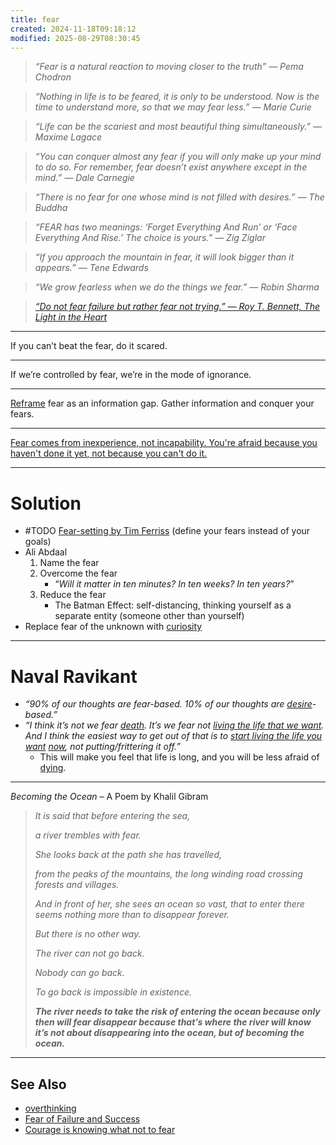 ```yaml
---
title: fear
created: 2024-11-18T09:18:12
modified: 2025-08-29T08:30:45
---
```


> _“Fear is a natural reaction to moving closer to the truth” — Pema Chodron_

> _“Nothing in life is to be feared, it is only to be understood. Now is the time to understand more, so that we may fear less.” — Marie Curie_

> _“Life can be the scariest and most beautiful thing simultaneously.” — Maxime Lagace_

> _“You can conquer almost any fear if you will only make up your mind to do so. For remember, fear doesn’t exist anywhere except in the mind.” — Dale Carnegie_

> _“There is no fear for one whose mind is not filled with desires.” — The Buddha_

> _“FEAR has two meanings: ‘Forget Everything And Run’ or ‘Face Everything And Rise.’ The choice is yours.” — Zig Ziglar_

> _“If you approach the mountain in fear, it will look bigger than it appears.” — Tene Edwards_

> _“We grow fearless when we do the things we fear.” — Robin Sharma_

> _[“Do not fear failure but rather fear not trying.” — Roy T. Bennett, The Light in the Heart](https://www.goodreads.com/quotes/8131554-do-not-fear-failure-but-rather-fear-not-trying)_

---

If you can’t beat the fear, do it scared.

---

If we’re controlled by fear, we’re in the mode of ignorance.

---

[Reframe](a-true-transformation-begins-with-a-mental-shift.md) fear as an information gap. Gather information and conquer your fears.

---

[Fear comes from inexperience, not incapability. You're afraid because you haven't done it yet, not because you can't do it.](https://x.com/SahilBloom/status/1910310140995416458)

---

# Solution

* #TODO [Fear-setting by Tim Ferriss](https://tim.blog/wp-content/uploads/2017/06/ted_ferriss_fear_setting_sample_slides.pdf) (define your fears instead of your goals)
* Ali Abdaal
	1. Name the fear
	2. Overcome the fear
		* “_Will it matter in ten minutes? In ten weeks? In ten years?_”
	3. Reduce the fear
		* The Batman Effect: self-distancing, thinking yourself as a separate entity (someone other than yourself)
* Replace fear of the unknown with [curiosity](Stay%20curious.md)

---

# Naval Ravikant

* _“90% of our thoughts are fear-based. 10% of our thoughts are [desire](The%20absence%20of%20desire%20is%20true%20happiness.md)-based.”_
* _“I think it’s not we fear [death](death.md). It’s we fear not [living the life that we want](How%20to%20live%20a%20life.md). And I think the easiest way to get out of that is to [start living the life you want](intentional-living.md) [now](live-in-the-present.md), not putting/frittering it off.”_
	* This will make you feel that life is long, and you will be less afraid of [dying](death.md).

---

_Becoming the Ocean_ – A Poem by Khalil Gibram

> _It is said that before entering the sea,_
>
> _a river trembles with fear._
>
> _She looks back at the path she has travelled,_
>
> _from the peaks of the mountains, the long winding road crossing forests and villages._
>
> _And in front of her, she sees an ocean so vast, that to enter there seems nothing more than to disappear forever._
>
> _But there is no other way._
>
> _The river can not go back._
>
> _Nobody can go back._
>
> _To go back is impossible in existence._
>
> _**The river needs to take the risk of entering the ocean because only then will fear disappear because that’s where the river will know it’s not about disappearing into the ocean, but of becoming the ocean.**_

---

## See Also

* [overthinking](overthinking.md)
* [Fear of Failure and Success](Fear%20of%20Failure%20and%20Success.md)
* [Courage is knowing what not to fear](Courage%20is%20knowing%20what%20not%20to%20fear.md)
